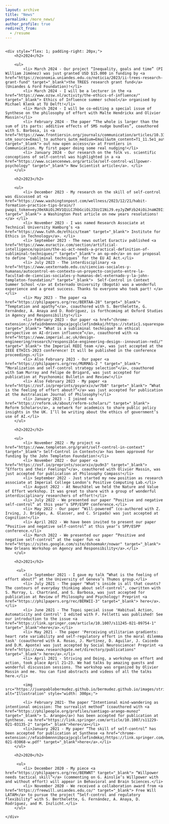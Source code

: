 ```yaml
---
layout: archive
title: "News"
permalink: /more_news/
author_profile: true
redirect_from:
  - /resume
---
```

<div style="display: flex; flex-wrap: wrap;">

    <div style="flex: 1; padding-right: 20px;">
        <h2>2024</h2>
        
        <ul>
            <li> March 2024 - Our project “Inequality, goals and time” (PI William Jiménez) was just granted USD $15.000 in funding by <a href="https://economia.uniandes.edu.co/noticia/2023/ii-trees-research-grant-fund" target="_blank">the TREES research grant fund</a> (Uniandes & Ford Foundation)!</li>
            <li> March 2024 - I will be a lecturer in the <a href="https://www.ozsw.nl/activity/the-ethics-of-influence/" target="_blank"> Ethics of Influence summer school</a> organised by Michael Klenk at TU Delft!</li>
            <li> March 2024 - I will be co-editing a special issue of Synthese on the philosophy of effort with Malte Hendrickx and Olivier Massin!</li>
            <li> February 2024 - The paper “The whole is larger than the sum of its parts: additive effects of SMS nudge bundles”, coauthored with S. Barbosa, is <a href="https://www.frontiersin.org/journals/communication/articles/10.3389/fcomm.2024.1298607/full?utm_source=Email_to_authors_&utm_medium=Email&utm_content=T1_11.5e1_author&utm_campaign=Email_publication&field&journalName=Frontiers_in_Communication&id=1298607" target="_blank"> out now open access</a> at Frontiers in Communication. My first paper doing some real nudging!</li>
            <li> January 2024 - Our research on the folk vs. scientific conceptions of self-control was highlighted in a <a href="https://www.sciencenews.org/article/self-control-willpower-psychology" target="_blank"> New Scientist article</a>. </li>
        </ul>
        
        <h2>2023</h2>

        <ul>
            <li> December 2023 - My research on the skill of self-control was discussed at <a href="https://www.washingtonpost.com/wellness/2023/12/21/habit-formation-practice-tips-brain/?pwapi_token=eyJ0eXAiOiJKV1QiLCJhbGciOiJIUzI1NiJ9.eyJyZWFzb24iOiJnaWZ0IiwibmJmIjoxNzAzMzA3NjAwLCJpc3MiOiJzdWJzY3JpcHRpb25zIiwiZXhwIjoxNzA0Njg5OTk5LCJpYXQiOjE3MDMzMDc2MDAsImp0aSI6IjI4NDRlMzE5LTNkZmUtNGE1NC1iYWVkLTdlMDhjYWE3YTMxNCIsInVybCI6Imh0dHBzOi8vd3d3Lndhc2hpbmd0b25wb3N0LmNvbS93ZWxsbmVzcy8yMDIzLzEyLzIxL2hhYml0LWZvcm1hdGlvbi1wcmFjdGljZS10aXBzLWJyYWluLyJ9.xZu6VpoahmF5byZQghX3W__WawSHvtwiMXEXoOP0F5g" target="_blank"> a Washington Post article on new years resolutions! </a> </li>
            <li> November 2023 - I was named Research Associate at Technical University Hamburg’s <a href="https://www.tuhh.de/ethics/team" target="_blank"> Institute for Ethics in Technology</a>. </li>
            <li> September 2023 - The news outlet Euractiv published <a href="https://www.euractiv.com/section/artificial-intelligence/opinion/the-ai-act-needs-a-practical-definition-of-subliminal-techniques/" target="_blank"> an op-ed</a> on our proposal to define ‘subliminal techniques’ for the EU AI Act.</li>
            <li> July 2023 - The interdisciplinary <a href="https://www.uexternado.edu.co/ciencias-sociales-y-humanas/autocontrol-en-contexto-un-proyecto-conjunto-entre-la-facultad-de-ciencias-sociales-y-humanas-del-externado-y-la-john-templeton-foundation/" target="_blank">  Self-Control in Context Summer School </a> at Externado University (Bogotá) was a wonderful experience and a great success. Thanks to everyone who took part! </a> </li>
            <li> May 2023 - The paper <a href="https://philpapers.org/rec/BERTAA-28" target="_blank"> “Temptation and apathy”</a>, coauthored with S. Berthelette, G. Fernández, A. Anaya and D. Rodríguez, is forthcoming at Oxford Studies in Agency and Responsibility!</li>
            <li> February 2023 - Our paper <a href="chrome-extension://efaidnbmnnnibpcajpcglclefindmkaj/https://static1.squarespace.com/static/5d0464f9593c9200019d00ad/t/64410502bffded17424cd09a/1681982723664/subliminal+techniques.pdf" target="_blank"> “What is a subliminal technique? An ethical perspective on AI-driven influence”</a>, coauthored with <a href="https://www.imperial.ac.uk/design-engineering/research/responsible-engineering-design--innovation-redi/" target="_blank"> the Imperial REDI team </a>, was just accepted at the IEEE ETHICS-2023 conference! It will be published in the conference proceedings.</li>
            <li> Also February 2023 - Our paper <a href="https://philpapers.org/rec/MURMAS-2 " target="_blank"> “Moralization and self-control strategy selection“</a>, coauthored with Sam Murray and Felipe de Brigard, was just accepted for publication at Psychonomic Bulletin and Review!</li>
            <li> Also February 2023 - My paper <a href="https://osf.io/preprints/psyarxiv/wr7b8" target="_blank"> “What is the feeling of effort about?”</a> was just accepted for publication at the Australasian Journal of Philosophy!</li>
            <li> January 2023 - I joined <a href="https://reform.uk/about/reform-scholars/" target="_blank"> Reform Scholars</a>, a network for academics to share public policy insights in the UK. I’ll be writing about the ethics of government’s use of AI.</li>
        </ul>
        
        <h2>2022</h2>
                
        <ul>
            <li> November 2022 - My project <a href="https://www.templeton.org/grant/self-control-in-context" target="_blank"> Self-Control in Context</a> has been approved for funding by the John Templeton Foundation!</li>
            <li> November 2022 - Our paper <a href="https://osf.io/preprints/socarxiv/pu9n3" target="_blank"> “Efforts and their Feelings”</a>, coauthored with Olivier Massin, was just accepted for publication at Philosophy Compass!</li>
            <li> September 2022 - Just started my new position as research associate at Imperial College London’s Positive Computing Lab.</li>
            <li> August 2022 - At Neuchâtel we held the Nature and Value of Effort workshop. It was great to share with a group of wonderful interdisciplinary researchers of effort!</li>
            <li> July 2022 - We presented our paper “Positive and negative self-control” at this year’s SPP/ESPP conference.</li>
            <li> May 2022 - Our paper “Will-powered” (co-authored with Z. Irving, J. Bridges, A. Glasser, and C. Sripada) was just accepted at Cognition!</li>
            <li> April 2022 - We have been invited to present our paper “Positive and negative self-control” at this year’s SPP/ESPP conference.</li>
            <li> March 2022 - We presented our paper “Positive and negative self-control” at the super fun <a href="https://sites.google.com/site/dshoemakr/nowar" target="_blank"> New Orleans Workshop on Agency and Responsibility</a>.</li>
        </ul>
        
        <h2>2021</h2>
        
         <ul>
            <li> September 2021 - I gave my talk “What is the feeling of effort about?” at the University of Geneva’s Thumos group.</li>
            <li> July 2021 - The paper "What's inside is all that counts? The contours of everyday thinking about self-control", cowritten with S. Murray, L. Chartrand, and S. Barbosa, was just accepted for publication at Review of Philosophy and Psychology! Preprint <a href="https://philpapers.org/rec/BERWII-3" target="_blank"> here</a>.</li>
            <li> June 2021 - The Topoi special issue 'Habitual Action, Automaticity and Control' I edited with F. Felletti was published! See our introduction to the issue <a href="https://link.springer.com/article/10.1007/s11245-021-09754-1" target="_blank">here</a>.</li>
            <li> May 2021 - The paper 'Perceiving utilitarian gradients: heart rate variability and self-regulatory effort in the moral dilemma task' (coauthored with A. Rosas, J. Martínez, D. Aguilar, J. Caicedo and D.M. Aponte) was just accepted by Social Neuroscience! Preprint <a href="https://www.researchgate.net/directory/publications" target="_blank"> here</a>.</li>
            <li> April 2021 - Striving and Doing, a workshop on effort and action, took place April 21–23. We had talks by amazing guests and wonderful discussion sessions. The workshop was organized by Olivier Massin and me. You can find abstracts and videos of all the talks here.</li>
            
            <img src="https://juanpablobermudez.github.io/bermudez.github.io/images/striving.jpg" alt="Illustration" style="width: 300px;">

            <li> February 2021- The paper “Intentional mind-wandering as intentional omission: The surrealist method” (coauthored with <a href="https://philpeople.org/profiles/santiago-arango-munoz" target="_blank"> S. Arango</a>) has been accepted for publication at Synthese. <a href="https://link.springer.com/article/10.1007/s11229-021-03135-2" target="_blank">here</a></li>
            <li>January 2021 - My paper “The skill of self-control” has been accepted for publication at Synthese <a href="chrome-extension://efaidnbmnnnibpcajpcglclefindmkaj/https://link.springer.com/content/pdf/10.1007/s11229-021-03068-w.pdf" target="_blank">here</a>.</li>
        </ul>

        <h2>2020</h2>
        
         <ul>
            <li> December 2020 - My piece <a href="https://philpapers.org/rec/BERWNT" target="_blank"> “Willpower needs tactical skill”</a> (commenting on G. Ainslie’s Willpower with and without effort) will appear in Behavioral and Brain Sciences.</li>
            <li> November 2020 - We received a collaboration award from <a href="https://freewill.uniandes.edu.co/" target="_blank"> Free Will LATAM</a> to pursue the project “Self-control and regulatory flexibility” with S. Berthelette, G. Fernández, A. Anaya, D. Rodríguez, and M. Inzlicht.</li>
        </ul>

    </div>
</div>











  